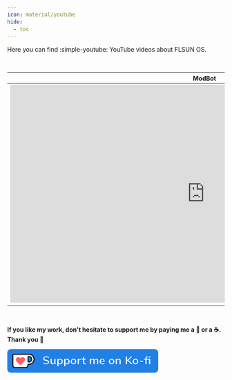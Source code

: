 ```yaml
---
icon: material/youtube
hide:
  - toc
---
```


Here you can find :simple-youtube: YouTube videos about FLSUN OS.

<br />

  | ModBot |
  | :---------: |
  | <iframe width="900" height="506" src="https://www.youtube.com/embed/7gi3iW-Vf5w?si=eFt1egtXJP628QK9" title="YouTube video player" frameborder="0" allow="accelerometer; autoplay; clipboard-write; encrypted-media; gyroscope; picture-in-picture; web-share" referrerpolicy="strict-origin-when-cross-origin" allowfullscreen></iframe>  |

<br />

**If you like my work, don't hesitate to support me by paying me a 🍺 or a ☕. Thank you 🙂**

<a href="https://ko-fi.com/guilouz" target="_blank"><img width="350" src="../assets/images/ko-fi.png"></a>